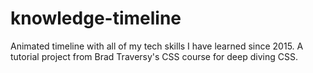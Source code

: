 # knowledge-timeline
Animated timeline with all of my tech skills I have learned since 2015. A tutorial project from Brad Traversy's CSS course for deep diving CSS.
